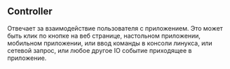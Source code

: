 ## Controller

Отвечает за взаимодействие пользователя с приложением. Это может быть клик по кнопке на веб странице, настольном приложении, мобильном приложении, или ввод команды в консоли линукса, или сетевой запрос, или любое другое IO событие приходящее в приложение.